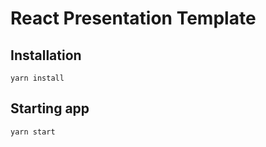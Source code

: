 # React Presentation Template

## Installation

```
yarn install
```

## Starting app

```
yarn start
```
